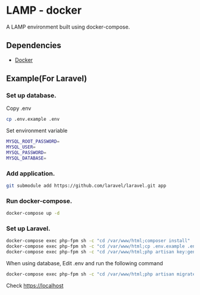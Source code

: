 LAMP - docker
====

A LAMP environment built using docker-compose.

## Dependencies
- [Docker](https://www.docker.com/)

## Example(For Laravel)
### Set up database.
Copy .env
```bash
cp .env.example .env
```
Set environment variable
```bash
MYSQL_ROOT_PASSWORD=
MYSQL_USER=
MYSQL_PASSWORD=
MYSQL_DATABASE=
```
### Add application.
```bash
git submodule add https://github.com/laravel/laravel.git app
```
### Run docker-compose.
```bash
docker-compose up -d
```
### Set up Laravel.
```bash
docker-compose exec php-fpm sh -c "cd /var/www/html;composer install"
docker-compose exec php-fpm sh -c "cd /var/www/html;cp .env.example .env"
docker-compose exec php-fpm sh -c "cd /var/www/html;php artisan key:generate"
```
When using database, Edit .env and run the following command
```bash
docker-compose exec php-fpm sh -c "cd /var/www/html;php artisan migrate"
```
Check [https://localhost](https://localhost)
